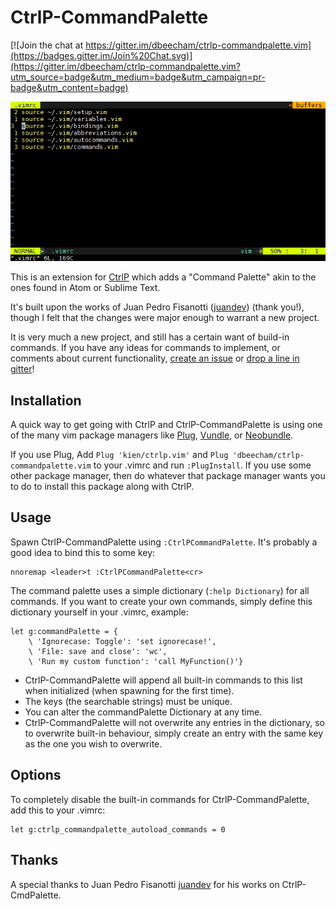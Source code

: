 CtrlP-CommandPalette
====================

[![Join the chat at https://gitter.im/dbeecham/ctrlp-commandpalette.vim](https://badges.gitter.im/Join%20Chat.svg)](https://gitter.im/dbeecham/ctrlp-commandpalette.vim?utm_source=badge&utm_medium=badge&utm_campaign=pr-badge&utm_content=badge)

![](https://raw.githubusercontent.com/dbeecham/dbeecham.github.com/master/commandpalette.gif)

This is an extension for [CtrlP](https://github.com/kien/ctrlp.vim) which adds
a "Command Palette" akin to the ones found in Atom or Sublime Text.

It's built upon the works of Juan Pedro Fisanotti ([juandev](https://github.com/juandev)) (thank you!), 
though I felt that the changes were major enough to warrant a new project.

It is very much a new project, and still has a certain want of build-in commands. 
If you have any ideas for commands to implement, or comments
about current functionality, [create an
issue](https://github.com/dbeecham/ctrlp-commandpalette.vim/issues) or [drop a line in
gitter](https://gitter.im/dbeecham/ctrlp-commandpalette.vim)!


Installation
------------

A quick way to get going with CtrlP and CtrlP-CommandPalette is using one of the
many vim package managers like [Plug](https://github.com/junegunn/vim-plug),
[Vundle](https://github.com/gmarik/Vundle.vim), or
[Neobundle](https://github.com/Shougo/neobundle.vim).

If you use Plug, Add `Plug 'kien/ctrlp.vim'` and 
`Plug 'dbeecham/ctrlp-commandpalette.vim` to your .vimrc and run `:PlugInstall`.
If you use some other package manager, then do whatever that package manager
wants you to do to install this package along with CtrlP.



Usage
-----

Spawn CtrlP-CommandPalette using ``:CtrlPCommandPalette``. It's probably a good
idea to bind this to some key:

    nnoremap <leader>t :CtrlPCommandPalette<cr>


The command palette uses a simple dictionary (`:help Dictionary`) for all
commands. If you want to create your own commands, simply define this dictionary
yourself in your .vimrc, example:

    let g:commandPalette = {
        \ 'Ignorecase: Toggle': 'set ignorecase!',
        \ 'File: save and close': 'wc',
        \ 'Run my custom function': 'call MyFunction()'}

* CtrlP-CommandPalette will append all built-in commands to this list when
initialized (when spawning for the first time). 
* The keys (the searchable
strings) must be unique. 
* You can alter the commandPalette Dictionary at any time. 
* CtrlP-CommandPalette will not overwrite any entries in the
dictionary, so to overwrite built-in behaviour, simply create an entry with the
same key as the one you wish to overwrite.


Options
-------

To completely disable the built-in commands for CtrlP-CommandPalette, add this
to your .vimrc:

    let g:ctrlp_commandpalette_autoload_commands = 0



Thanks
------

A special thanks to Juan Pedro Fisanotti [juandev](https://github.com/juandev) for his works on CtrlP-CmdPalette.
